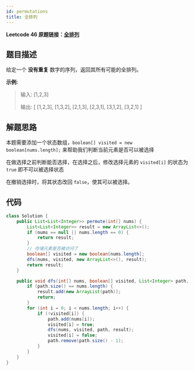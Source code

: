 ```yaml
---
id: permutations
title: 全排列
---
```

**Leetcode 46 原题链接：[全排列](https://leetcode-cn.com/problems/permutations/)**

## 题目描述
给定一个 **没有重复** 数字的序列，返回其所有可能的全排列。

**示例:**

> 输入: [1,2,3]
>
> 输出:
> [
>   [1,2,3],
>   [1,3,2],
>   [2,1,3],
>   [2,3,1],
>   [3,1,2],
>   [3,2,1]
> ]

## 解题思路

本题需要添加一个状态数组，`boolean[] visited = new boolean[nums.length];` 来帮助我们判断当前元素是否可以被选择

在做选择之前判断能否选择，在选择之后，修改选择元素的 `visited[i]` 的状态为 `true` 即不可以被选择状态

在撤销选择时，将其状态改回 `false`，使其可以被选择。


## 代码
```java
class Solution {
    public List<List<Integer>> permute(int[] nums) {
        List<List<Integer>> result = new ArrayList<>();
        if (nums == null || nums.length == 0) {
            return result;
        }
        // 存储元素是否被访问了
        boolean[] visited = new boolean[nums.length];
        dfs(nums, visited, new ArrayList<>(), result);
        return result;
    }

    public void dfs(int[] nums, boolean[] visited, List<Integer> path, List<List<Integer>> result) {
        if (path.size() == nums.length) {
            result.add(new ArrayList(path));
            return;
        }
        for (int i = 0; i < nums.length; i++) {
            if (!visited[i]) {
                path.add(nums[i]);
                visited[i] = true;
                dfs(nums, visited, path, result);
                visited[i] = false;
                path.remove(path.size() - 1);
            }
        }
    }
}
```
